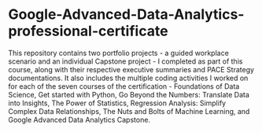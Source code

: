 # Google-Advanced-Data-Analytics-professional-certificate

This repository contains two portfolio projects - a guided workplace scenario and an individual Capstone project - I completed as part of this course, along with their respective executive summaries and PACE Strategy documentations. It also includes the multiple coding activities I worked on for each of the seven courses of the certification - Foundations of Data Science, Get started with Python, Go Beyond the Numbers: Translate Data into Insights, The Power of Statistics, Regression Analysis: Simplify Complex Data Relationships, The Nuts and Bolts of Machine Learning, and Google Advanced Data Analytics Capstone. 
